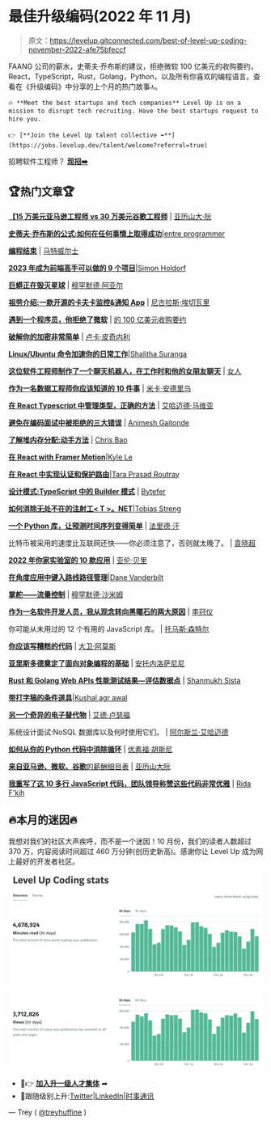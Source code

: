 # 最佳升级编码(2022 年 11 月)

> 原文：<https://levelup.gitconnected.com/best-of-level-up-coding-november-2022-afe75bfeccf>

FAANG 公司的薪水，史蒂夫·乔布斯的建议，拒绝微软 100 亿美元的收购要约，React，TypeScript，Rust，Golang，Python，以及所有你喜欢的编程语言。查看在《升级编码》中分享的上个月的热门故事🔝。

```
🔥 **Meet the best startups and tech companies** Level Up is on a mission to disrupt tech recruiting. Have the best startups request to hire you.

👉 [**Join the Level Up talent collective ➡️**](https://jobs.levelup.dev/talent/welcome?referral=true)
```

招聘软件工程师？ [**现招➡️**](https://levelup.pallet.com/talent/welcome)

## 🏆热门文章🏆

[**【15 万美元亚马逊工程师 vs 30 万美元谷歌工程师**](/150-000-amazon-engineer-vs-300-000-google-engineer-b0976793cf56?sk=1c294e121465e6562cc28959b7412096) | [亚历山大·阮](https://medium.com/u/a148fd75c2e9?source=post_page-----afe75bfeccf--------------------------------)

[**史蒂夫·乔布斯的公式:如何在任何事情上取得成功**](/steve-jobs-formula-how-to-be-successful-at-anything-bc2366b0aa9?sk=6f4fa05422b089f1046853864e916212)|[entre programmer](https://medium.com/u/67a9c31b5a5f?source=post_page-----afe75bfeccf--------------------------------)

[**编程结束**](/the-end-of-programming-6e3f7ff0d8b4) | [马特威尔士](https://medium.com/u/98e549d0bb93?source=post_page-----afe75bfeccf--------------------------------)

[**2023 年成为前端高手可以做的 9 个项目**](/9-projects-you-can-do-to-become-a-front-end-master-in-2023-a4389153148c?sk=0cbdb04c35e4e218cc2acdee0304ffbb)|[Simon Holdorf](https://medium.com/u/9439af5bf72e?source=post_page-----afe75bfeccf--------------------------------)

[**巨蟒正在毁灭星球**](/python-is-destroying-the-planet-951e83f22748?sk=c136f8565cb90514861c23b35e30c2c8) | [穆罕默德·阿亚尔](https://medium.com/u/f2f097ed2ac0?source=post_page-----afe75bfeccf--------------------------------)

[**祖劳介绍:一款开源的卡夫卡监控&通知 App**](/introducing-zurau-an-all-in-one-kafka-monitoring-notification-app-for-devs-c5a13b7d95d) | [尼古拉斯·埃切瓦里](https://medium.com/u/d928a5039c2?source=post_page-----afe75bfeccf--------------------------------)

[**遇到一个程序员，他拒绝了微软**](/meet-a-programmer-who-rejected-a-10-000-000-000-acquisition-offer-from-microsoft-6dc984074961?sk=9dc904c893f83455f032e3384a268397) | [的 100 亿美元收购要约](https://medium.com/u/d8fc5db9b016?source=post_page-----afe75bfeccf--------------------------------)

[**破解你的加密非常简单**](/cracking-your-encryption-is-damn-simple-e4b9ce89c142?sk=236545c4b620ec947ec13815fb2a9be2) | [卢卡·皮奇内利](https://medium.com/u/7c4c3262f36e?source=post_page-----afe75bfeccf--------------------------------)

[**Linux/Ubuntu 命令加速你的日常工作**](/linux-ubuntu-commands-to-speed-up-your-daily-work-32f0d2517e8b?sk=5fb5bb58871e03926a6e089ac8fefc27)|[Shalitha Suranga](https://medium.com/u/ce00b3e87ebf?source=post_page-----afe75bfeccf--------------------------------)

[**这位软件工程师制作了一个聊天机器人，在工作时和他的女朋友聊天**](/this-software-engineer-made-a-chatbot-to-chat-with-his-girlfriend-while-at-work-6c68fe3e69ea?sk=5c0dc3b6bb8856a210665bf3ffff8174) | [女人](https://medium.com/u/71154650ecd4?source=post_page-----afe75bfeccf--------------------------------)

[**作为一名数据工程师你应该知道的 10 件事**](/10-things-you-should-know-as-a-data-engineer-2f1ad23abd9d?sk=19f05dd083e3cca3ff847110d9c757d8) | [米卡·安德里乌](https://medium.com/u/a0fef66b3c1f?source=post_page-----afe75bfeccf--------------------------------)

[**在 React Typescript 中管理类型，正确的方法**](/managing-types-in-react-typescript-the-right-way-fa1ecc50a2bf) | [艾哈迈德·马维亚](https://medium.com/u/3add2a0b60ea?source=post_page-----afe75bfeccf--------------------------------)

[**避免在编码面试中被拒绝的三大错误**](/top-three-mistakes-to-avoid-getting-rejected-in-coding-interviews-f62b1cee200e) | [Animesh Gaitonde](https://medium.com/u/307ef0382b4b?source=post_page-----afe75bfeccf--------------------------------)

[**了解堆内存分配:动手方法**](/understand-heap-memory-allocation-a-hands-on-approach-775151caf2ea) | [Chris Bao](https://medium.com/u/215cdd373f86?source=post_page-----afe75bfeccf--------------------------------)

[**在 React with Framer Motion**](/create-cool-page-navigation-animation-in-react-with-framer-motion-c08ed58d2b94)|[Kyle Le](https://medium.com/u/eec34ffd6541?source=post_page-----afe75bfeccf--------------------------------)

[**在 React 中实现认证和保护路由**](/implement-authentication-and-protect-routes-in-react-135a60b1e16f)|[Tara Prasad Routray](https://medium.com/u/73a30f4c867b?source=post_page-----afe75bfeccf--------------------------------)

[**设计模式:TypeScript 中的 Builder 模式**](/design-patterns-builder-pattern-in-typescript-2defc304954a?sk=2367749e407c560b7289008b9fa73c64) | [Bytefer](https://medium.com/u/ef5656df9c6c?source=post_page-----afe75bfeccf--------------------------------)

[**如何消除无处不在的注射工< T >。NET**](/how-to-eliminate-injecting-ilogger-t-everywhere-in-net-301be7b367a8?sk=786bf5ff8246c132f2326ff054184763)|[Tobias Streng](https://medium.com/u/c40fa101e695?source=post_page-----afe75bfeccf--------------------------------)

[**一个 Python 库，让预测时间序列变得简单**](/a-python-library-that-makes-it-simple-to-forecast-time-series-6a403da71542) | [法里德·汗](https://medium.com/u/b856005e5ecd?source=post_page-----afe75bfeccf--------------------------------)

比特币被采用的速度比互联网还快——你必须注意了，否则就太晚了。 | [袁晓超](https://medium.com/u/dfa24df0c833?source=post_page-----afe75bfeccf--------------------------------)

[**2022 年你家实验室的 10 款应用**](/10-apps-for-your-homelab-in-2022-867957bc9b2f?sk=6810898fabb4792d673401bf72ad53c0) | [亚伦·贝里](https://medium.com/u/2054724740ed?source=post_page-----afe75bfeccf--------------------------------)

[**在角度应用中键入路线路径管理**](/typed-route-path-management-in-an-angular-application-c50a0f89cec3)|[Dane Vanderbilt](https://medium.com/u/8df975002fb?source=post_page-----afe75bfeccf--------------------------------)

[**掌舵——流量控制**](/helm-flow-control-a085a67f22e) | [穆罕默德·沙米姆](https://medium.com/u/a96bc5a23088?source=post_page-----afe75bfeccf--------------------------------)

[**作为一名软件开发人员，我从观念转向黑曜石的两大原因**](/why-i-use-obsidian-for-note-taking-making-system-as-a-tech-writer-e208699e0011) | [李冠仪](https://medium.com/u/9f2dc23bfffa?source=post_page-----afe75bfeccf--------------------------------)

你可能从未用过的 12 个有用的 JavaScript 库。 | [托马斯·森特尔](https://medium.com/u/34e8cf71c960?source=post_page-----afe75bfeccf--------------------------------)

[**你应该写糟糕的代码**](/you-should-write-bad-code-78d4b5f31a38?sk=b7f8115eb2d5fe5de9f2e63b47bc44d1) | [大卫·阿莫斯](https://medium.com/u/2b3100272a2a?source=post_page-----afe75bfeccf--------------------------------)

[**亚里斯多德奠定了面向对象编程的基础**](/aristotle-laid-the-foundation-for-object-oriented-programming-c8ce840e8380?sk=144f205686f7b77bd69e53efd176151f) | [安托内洛萨尼尼](https://medium.com/u/282c7dc3a341?source=post_page-----afe75bfeccf--------------------------------)

[**Rust 和 Golang Web APIs 性能测试结果—评估数据点**](/rust-and-golang-web-apis-performance-testing-results-objective-data-points-to-choose-between-fd7a84c4272f?sk=ccf4c7bf90e170e211a8aa7a40c59dda) | [Shanmukh Sista](https://medium.com/u/5927256af5bf?source=post_page-----afe75bfeccf--------------------------------)

[**带打字稿的条件道具**](/conditional-props-with-typescript-78590139aa39)|[Kushal agr awal](https://medium.com/u/b262ef637524?source=post_page-----afe75bfeccf--------------------------------)

[**另一个奇异的电子替代物**](/another-fantastic-electron-alternative-cc3a5ce12462?sk=82062c4a0e395b576cf9f69d5d8346b4) | [艾德·卢瑟福](https://medium.com/u/218ea75e62c8?source=post_page-----afe75bfeccf--------------------------------)

系统设计面试:NoSQL 数据库以及何时使用它们。 | [阿尔斯兰·艾哈迈德](https://medium.com/u/2afa3b90b3f4?source=post_page-----afe75bfeccf--------------------------------)

[**如何从你的 Python 代码中消除循环**](/how-to-eliminate-loops-from-your-python-code-6dfb7c3578fa?sk=c7fc6bb617dd2e07dd20410ad7ff96e9) | [优素福·胡斯尼](https://medium.com/u/859af34925b7?source=post_page-----afe75bfeccf--------------------------------)

[**来自亚马逊、微软、谷歌**的薪酬细目表](/my-salary-progression-from-amazon-microsoft-google-ec58d0c3ba01?sk=c66c55fd3b1dc3df7c3e87aef6efbbdf) | [亚历山大阮](https://medium.com/u/a148fd75c2e9?source=post_page-----afe75bfeccf--------------------------------)

[**我重写了这 10 多行 JavaScript 代码，团队领导称赞这些代码非常优雅**](/i-re-wrote-these-10-single-lines-of-javascript-code-the-team-lead-praised-the-code-for-being-668ade4fea71) | [Rida F'kih](https://medium.com/u/9c88105465dc?source=post_page-----afe75bfeccf--------------------------------)

## 🔥本月的迷因🔥

我想对我们的社区大声疾呼，而不是一个迷因！10 月份，我们的读者人数超过 370 万，内容阅读时间超过 460 万分钟(创历史新高)。感谢你让 Level Up 成为网上最好的开发者社区。

![](img/79ed411495ea33b77e92f94a54c122c5.png)

*   🚀👉 [**加入升一级人才集体**](https://levelup.pallet.com/talent/welcome?referral=true) ➡
*   🔔跟随级别上升:[Twitter](https://twitter.com/gitconnected)|[LinkedIn](https://www.linkedin.com/company/gitconnected)|[时事通讯](https://newsletter.levelup.dev/)

— Trey ( [@treyhuffine](https://twitter.com/treyhuffine) )